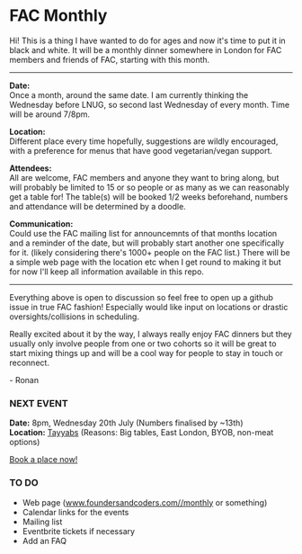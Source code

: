 # FAC  Monthly

Hi! This is a thing I have wanted to do for ages and now it's time to put it in black and white. It will be a monthly dinner somewhere in London for FAC members and friends of FAC, starting with this month.

___

**Date:**  
Once a month, around the same date. I am currently thinking the Wednesday before LNUG, so second last Wednesday of every month. Time will be around 7/8pm.  

**Location:**  
Different place every time hopefully, suggestions are wildly encouraged, with a preference for menus that have good vegetarian/vegan support.  

**Attendees:**  
All are welcome, FAC members and anyone they want to bring along, but will probably be limited to 15 or so people or as many as we can reasonably get a table for! The table(s) will be booked 1/2 weeks beforehand, numbers and attendance will be determined by a doodle.

**Communication:**  
Could use the FAC mailing list for announcemnts of that months location and a reminder of the date, but will probably start another one specifically for it. (likely considering there's 1000+ people on the FAC list.) There will be a simple web page with the location etc when I get round to making it but for now I'll keep all information available in this repo. 

___

Everything above is open to discussion so feel free to open up a github issue in true FAC fashion! Especially would like input on locations or drastic oversights/collisions in scheduling.

Really excited about it by the way, I always really enjoy FAC dinners but they usually only involve people from one or two cohorts so it will be great to start mixing things up and will be a cool way for people to stay in touch or reconnect.

\- Ronan

### NEXT EVENT
**Date:** 8pm, Wednesday 20th July (Numbers finalised by ~13th)  
**Location:** [Tayyabs](http://www.tayyabs.co.uk/) (Reasons: Big tables, East London, BYOB, non-meat options)  

[Book a place now!](http://doodle.com/poll/auy9hn6y8ua42c3r)

### TO DO
- Web page (www.foundersandcoders.com//monthly or something)
- Calendar links for the events
- Mailing list
- Eventbrite tickets if necessary
- Add an FAQ
